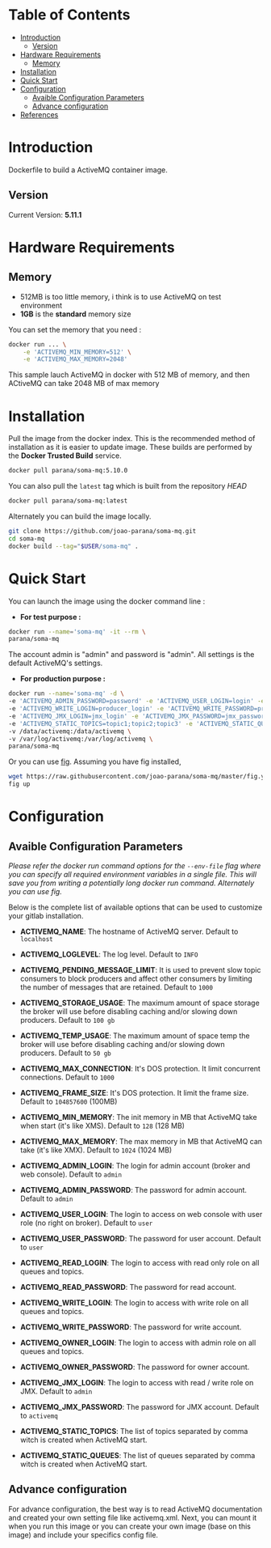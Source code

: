 
# Table of Contents
- [Introduction](#introduction)
    - [Version](#version)
- [Hardware Requirements](#hardware-requirements)
    - [Memory](#memory)
- [Installation](#installation)
- [Quick Start](#quick-start)
- [Configuration](#configuration)
  - [Avaible Configuration Parameters](#avaible-configuration-parameters)
  - [Advance configuration](#advance-configuration)
- [References](#references)

# Introduction

Dockerfile to build a ActiveMQ container image.

## Version

Current Version: **5.11.1**

# Hardware Requirements

## Memory

- 512MB is too little memory, i think is to use ActiveMQ on test environment
- **1GB** is the **standard** memory size

You can set the memory that you need :

```bash
docker run ... \
	-e 'ACTIVEMQ_MIN_MEMORY=512' \
	-e 'ACTIVEMQ_MAX_MEMORY=2048'

```
This sample lauch ActiveMQ in docker with 512 MB of memory, and then ACtiveMQ can take 2048 MB of max memory

# Installation

Pull the image from the docker index. This is the recommended method of installation as it is easier to update image. These builds are performed by the **Docker Trusted Build** service.

```bash
docker pull parana/soma-mq:5.10.0
```

You can also pull the `latest` tag which is built from the repository *HEAD*

```bash
docker pull parana/soma-mq:latest
```

Alternately you can build the image locally.

```bash
git clone https://github.com/joao-parana/soma-mq.git
cd soma-mq
docker build --tag="$USER/soma-mq" .
```

# Quick Start

You can launch the image using the docker command line :

- **For test purpose :**

```bash
docker run --name='soma-mq' -it --rm \
parana/soma-mq
```
The account admin is "admin" and password is "admin". All settings is the default ActiveMQ's settings.

- **For production purpose :**

```bash
docker run --name='soma-mq' -d \
-e 'ACTIVEMQ_ADMIN_PASSWORD=password' -e 'ACTIVEMQ_USER_LOGIN=login' -e 'ACTIVEMQ_USER_PASSWORD=password' \
-e 'ACTIVEMQ_WRITE_LOGIN=producer_login' -e 'ACTIVEMQ_WRITE_PASSWORD=producer_password' -e 'ACTIVEMQ_READ_LOGIN=consumer_login' -e 'ACTIVEMQ_READ_PASSWORD=consumer_password' \
-e 'ACTIVEMQ_JMX_LOGIN=jmx_login' -e 'ACTIVEMQ_JMX_PASSWORD=jmx_password' \
-e 'ACTIVEMQ_STATIC_TOPICS=topic1;topic2;topic3' -e 'ACTIVEMQ_STATIC_QUEUES=queue1;queue2;queue3' \
-v /data/activemq:/data/activemq \
-v /var/log/activemq:/var/log/activemq \
parana/soma-mq
```


Or you can use [fig](http://www.fig.sh/). Assuming you have fig installed,

```bash
wget https://raw.githubusercontent.com/joao-parana/soma-mq/master/fig.yml
fig up
```

# Configuration

## Avaible Configuration Parameters

*Please refer the docker run command options for the `--env-file` flag where you can specify all required environment variables in a single file. This will save you from writing a potentially long docker run command. Alternately you can use fig.*

Below is the complete list of available options that can be used to customize your gitlab installation.

- **ACTIVEMQ_NAME**: The hostname of ActiveMQ server. Default to `localhost`
- **ACTIVEMQ_LOGLEVEL**: The log level. Default to `INFO`
- **ACTIVEMQ_PENDING_MESSAGE_LIMIT**: It is used to prevent slow topic consumers to block producers and affect other consumers by limiting the number of messages that are retained. Default to `1000`
- **ACTIVEMQ_STORAGE_USAGE**: The maximum amount of space storage the broker will use before disabling caching and/or slowing down producers. Default to `100 gb`
- **ACTIVEMQ_TEMP_USAGE**: The maximum amount of space temp the broker will use before disabling caching and/or slowing down producers. Default to `50 gb`
- **ACTIVEMQ_MAX_CONNECTION**: It's DOS protection. It limit concurrent connections. Default to `1000`
- **ACTIVEMQ_FRAME_SIZE**: It's DOS protection. It limit the frame size. Default to `104857600` (100MB)
- **ACTIVEMQ_MIN_MEMORY**: The init memory in MB that ActiveMQ take when start (it's like XMS). Default to `128` (128 MB)
- **ACTIVEMQ_MAX_MEMORY**: The max memory in MB that ActiveMQ can take (it's like XMX). Default to `1024` (1024 MB)

- **ACTIVEMQ_ADMIN_LOGIN**: The login for admin account (broker and web console). Default to `admin` 
- **ACTIVEMQ_ADMIN_PASSWORD**: The password for admin account. Default to `admin`
- **ACTIVEMQ_USER_LOGIN**: The login to access on web console with user role (no right on broker). Default to `user`
- **ACTIVEMQ_USER_PASSWORD**: The password for user account. Default to `user`
- **ACTIVEMQ_READ_LOGIN**: The login to access with read only role on all queues and topics.
- **ACTIVEMQ_READ_PASSWORD**: The password for read account.
- **ACTIVEMQ_WRITE_LOGIN**: The login to access with write role on all queues and topics.
- **ACTIVEMQ_WRITE_PASSWORD**: The password for write account.
- **ACTIVEMQ_OWNER_LOGIN**: The login to access with admin role on all queues and topics.
- **ACTIVEMQ_OWNER_PASSWORD**: The password for owner account.
- **ACTIVEMQ_JMX_LOGIN**: The login to access with read / write role on JMX. Default to `admin`
- **ACTIVEMQ_JMX_PASSWORD**: The password for JMX account. Default to `activemq`

- **ACTIVEMQ_STATIC_TOPICS**: The list of topics separated by comma witch is created when ActiveMQ start.
- **ACTIVEMQ_STATIC_QUEUES**: The list of queues separated by comma witch is created when ActiveMQ start.


## Advance configuration

For advance configuration, the best way is to read ActiveMQ documentation and created your own setting file like activemq.xml.
Next, you can mount it when you run this image or you can create your own image (base on this image) and include your specifics config file.
